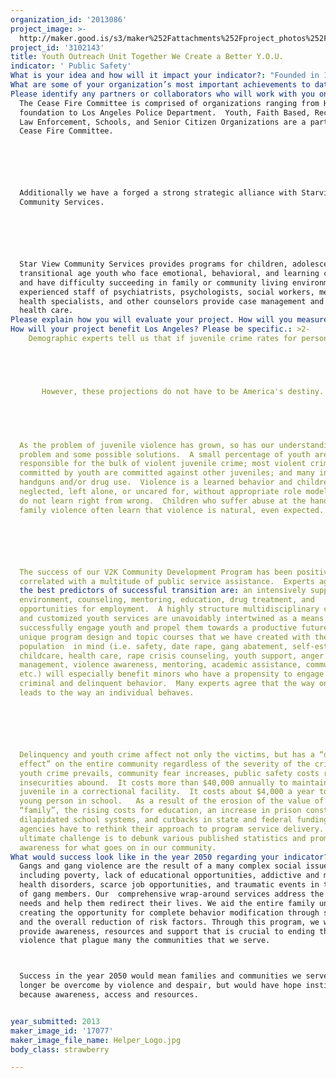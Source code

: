 ```yaml
---
organization_id: '2013086'
project_image: >-
  http://maker.good.is/s3/maker%252Fattachments%252Fproject_photos%252Fimages%252F17077%252Fdisplay%252FHelper_Logo.jpg=c570x385
project_id: '3102143'
title: Youth Outreach Unit Together We Create a Better Y.O.U.
indicator: ' Public Safety'
What is your idea and how will it impact your indicator?: "Founded in 1999 V2K H.E.L.P.E.R. Foundation (formerly known as Venice 2000) is a non-profit organization that was originally established to provide gang intervention and prevention services.  Since that time, we’ve come to believe that “community-intervention” services are needed now more than ever to combat gang-related violence, the destruction of our communities and the loss of our young people to the lure of economic depravity. \n\n\n\n\n\nThe goal of V2K H.E.L.P.E.R. (Help Establish Learning Peace Economics and Righteousness) Foundation is to provide the resources and guidance to help struggling youth and community members of all ages make the transition from negative, anti-social behavior to positive, value centered alternatives.  \n\n\n\n\n\nWorking in some to the most challenged neighborhoods in Los Angeles HELPER Foundation changes young lives, and in doing so it is changing the city one child, one family at a time.  The organization’s mission enables to foster strong, self sufficient family’s, joyful and resilient children and vibrant safe communities. \n\n\nIn this program we propose to improve public safety by focusing on the primary systems of internal family structure through a comprehensive V2K-HELPER -“ Y.O.U.,” Wrap Around approach.  Our family support work is predicated on the assertion that outcomes for youth cannot be separated from family conditions since families are the primary system for promoting children’s physical, emotional, and cognitive development.   As we know once we change the economic structure of the family, improve family conditions  emotionally, and physically we are likely to reduce levels of violence and create safer communities. \n\n\nOur programs are organized into three programmatic divisions that synergistically reach all members of the community in a wrap around fashion.  Our programming provides Child & Youth Development programs provide at-risk children and young people a range of activities designed to enhance their healthy, pro-social development and address issues that include self-efficacy, self-confidence, resilience,  peaceful co-existence, anti-bullying, mentoring, and life success. Parent Education & Family Development programs work with parents to develop their capacity as advocates and champions for their children and to enhance their ability to achieve economic stability and success.  Mental Health programs assist children, youth and adults by providing them the tools needed to enhance social and relationship connections and emotional health.  \n\n\n\n\n\nYouth Outreach Unit V2K Community Development Program has five components and implementation is carefully sequenced over a 12 month period.  These five components of the program target the risk factors related to prevent anti-social behavior, incarceration,  gang involvement and substance abuse. \n\n\nACADEMIC ACHIEVEMENT \n\n\nLIFE SKILLS / PARENTING COMPONENT \n\n\nSOCIAL AND EMOTIONAL COMPETENCE \n\n\nANTISOCIAL /AGGRESSIVE BEHAVIOR; VIOLENCE \n\n\nWHOLE COLLABORATIVE APPROACH \n\n\nThe program works to improve the planning and organizational effectiveness of the collaborative and parents; the use of the successful integration of workshops, classroom instruction, and the implementation of positive behavioral programs, Public Safety and Community Awareness .\n\n\n \n\n\nIt is the Wrap Around Approach that enhances our ability to present programming that build and develops the entire family unit.  Thus  servicing Youth, Family and Community.  \n\n\n\n\n\nThe following constituencies and services will be provided under the program umbrella titled “Y.O.U” (Youth Outreach Unit).  All services and activities are strategies for youth violence prevention and intervention.\n\n\n\n\n\n*\t Forty (40) at-risk middle and high school youth ages of 12 to 21 will participate in programming that focuses on  (Resilience, Reasoning, Responsibility and Respect) receiving mentoring and life skills training.  \n\n\n*\tAll participants come together in the Y.O.U. (Youth Outreach Unit). “Y.O.U.” implements a unique mentoring model that uses a cross generational approach to violence prevention/intervention. The participants of the programs will implement IMPACT sessions.\n\n\n\n\n\nSpecific activities in the violence prevention programs include:\n\n\n*\tSelf management, social, interpersonal, and emotional (expression, understanding and regulation) skills training.\n\n\n*\tBehavior monitoring and reinforcement\n\n\n*\tBuilding school success capacity\n\n\n*\tCooperative Learning\n\n\n*\tProblem solving skills development\n\n\n*\tPromotion of cognitive and moral reasoning skills\n\n\n*\tDevelopment of positive peer relations\n\n\n*\tCreation of a positive , anti-bullying climate\n\n\n\n\n\nThe programs have demonstrated positive effects on several risk factors associated with violence including aggressive behavior, anxiety and depression, conduct problems and lack of self control.  \n\n\n"
What are some of your organization’s most important achievements to date?: "V2K HELPER Foundation’s overarching achievement is having won the trust of the community it serves.  The organization has been a resource for families for over 13 years, continually refining programs and services to best meet the changing needs of a diverse population.  Consequently V2K HELPER has access to a large population of low- and middle-income families who trust the organization to provide respectful guidance and effective services.\n\n\n\n\n\nThe organization is consistently sought out as a collaborative partner by other community agencies and has an excellent track record of responsibly managing funding from state, county, public, private, and corporate funders.  Following are some specific ways V2K HELPER has been recognized as exemplifying excellence in its field:\n\n\n\n\n\n*\tSince 1999, V2K-HELPER  has been funded by the City of Los Angeles services to implement a comprehensive violence prevention/intervention  program.\n\n\n*\tSince 2007, V2K-HELPER has implemented City of Los Angeles GRYD Program in multiple Zones, providing services to youth and young adults  with an annual budget of at least $750,000.  \n\n\n*\tCommunity Development, with an emphasis on low-to-moderate (LMI) communities and individuals addressing: small business education, business retention, entrepreneurial and employment training, and workforce development programs \n\n\n*\tCommunity Development, with an emphasis on affordable housing \n\n\n*\tCurrently we provide  direct service and linkages to the following services free of charge each month to approximately 200 men, women and children:\n\n\no\tComprehensive wrap-around services  that include \n\n\nï‚§\tcounseling, \n\n\nï‚§\tgang intervention, \n\n\nï‚§\tconflict resolution, \n\n\nï‚§\t substance abuse, \n\n\nï‚§\tJob training and placement services, \n\n\nï‚§\ttattoo removal, \n\n\nï‚§\tmental health services\n\n\nWe provide a myriad of services throughout Los Angeles County, with primary emphasis in Venice Beach and South Central Los Angeles.  Our academic arm provides a professionally and socially enriched facility for graduate and undergraduate training.  Venice 2000/ H.E.L.P.E.R.  Foundation  is considered to be a model at-risk youth service facility and therefore attracts interns and social work students from major universities, such as USC, Loyola Marymount University, and University of California Los Angeles.    We subscribe to comprehensive, integrated, community-based collaborative approach providing services to youth that enhances community safety while strengthening and preserving families.  Our guiding philosophy is that children and youth must be preserved if the integrity of our society at-large is to be preserved.  If families are to be responsible units, they must have access to healthy living environments, adequate food, and education for all its members, employment, and access to health services and freedom from gang, domestic and civil violence.  \n\n\n"
Please identify any partners or collaborators who will work with you on this project.: >-
  The Cease Fire Committee is comprised of organizations ranging from HELPER
  foundation to Los Angeles Police Department.  Youth, Faith Based, Recreation,
  Law Enforcement, Schools, and Senior Citizen Organizations are a part of The
  Cease Fire Committee.   






  Additionally we have a forged a strong strategic alliance with Starview
  Community Services. 






  Star View Community Services provides programs for children, adolescents, and
  transitional age youth who face emotional, behavioral, and learning challenges
  and have difficulty succeeding in family or community living environments. An
  experienced staff of psychiatrists, psychologists, social workers, mental
  health specialists, and other counselors provide case management and  mental
  health care. 
Please explain how you will evaluate your project. How will you measure success?: "Integrated, ongoing evaluation is a critical part of all of V2K HELPER’S  activities.  Both process and outcome measures are used in all programs to gauge participant satisfaction, aspects requiring modification, and progress on measurable objectives. Various evaluation instruments are used agency-wide to determine program effectiveness such as pre/post surveys, interviews, and satisfaction surveys.\n\n\n\n\n\nSpecific evaluation instruments that the agency has developed in conjunction with professional evaluation consultants include:\n\n\n\n\n\n*\tClient l Engagement Instrument -- measures increases in parental interactive reading time with children, parental involvement in children’s education, and use of community resources and social networks\n\n\n*\tFamily Strengths and Challenges Assessment — 11 scales that measure family conditions from basic needs to social support\n\n\n*\tResident Group Outcomes Instrument — measures strength of social support and increases in engagement and self-agency\n\n\n\n\n\nAdditionally, as evidence of the agency’s commitment to program efficacy, V2K HELPER is currently engaged in a City of Los Angeles’ Gang Reduction and Youth Development initiative focused on enhancing the agency’s evaluation capacity by strengthening and deepening its evaluation protocols.  Utilizing a comprehensive, state-of-the art software program, Efforts to Outcomes, data collection will be universalized across the agency and used to drive effective program practice in the future.  \n\n\n"
How will your project benefit Los Angeles? Please be specific.: >2-
    Demographic experts tell us that if juvenile crime rates for persons 10 to 17 continue to increase with expected youth population increases, the year 2010 will see the number of juvenile-committed violent crimes increase by nearly 15 percent.





       However, these projections do not have to be America's destiny.  Over the past two years, there has been a decline in the rates of both murders committed by youth and youth violence in general. While the juvenile violent crime arrest rate increased 62% between 1987 and 1993, it decreased 2.9% in 1995, the first decline in seven years.  


       


  As the problem of juvenile violence has grown, so has our understanding of the
  problem and some possible solutions.  A small percentage of youth are
  responsible for the bulk of violent juvenile crime; most violent crimes
  committed by youth are committed against other juveniles; and many involve
  handguns and/or drug use.  Violence is a learned behavior and children
  neglected, left alone, or uncared for, without appropriate role models, often
  do not learn right from wrong.  Children who suffer abuse at the hands of
  family violence often learn that violence is natural, even expected.






  The success of our V2K Community Development Program has been positively
  correlated with a multitude of public service assistance.  Experts agree that
  the best predictors of successful transition are: an intensively supportive
  environment, counseling, mentoring, education, drug treatment, and
  opportunities for employment.  A highly structure multidisciplinary case plan
  and customized youth services are unavoidably intertwined as a means to
  successfully engage youth and propel them towards a productive future.  The
  unique program design and topic courses that we have created with the target
  population  in mind (i.e. safety, date rape, gang abatement, self-esteem,
  childcare, health care, rape crisis counseling, youth support, anger
  management, violence awareness, mentoring, academic assistance, communication,
  etc.) will especially benefit minors who have a propensity to engage in
  criminal and delinquent behavior.  Many experts agree that the way one thinks,
  leads to the way an individual behaves.






  Delinquency and youth crime affect not only the victims, but has a “domino
  effect” on the entire community regardless of the severity of the crime.  As
  youth crime prevails, community fear increases, public safety costs rise, and
  insecurities abound.  It costs more than $40,000 annually to maintain a
  juvenile in a correctional facility.  It costs about $4,000 a year to keep a
  young person in school.   As a result of the erosion of the value of the
  “family”, the rising costs for education, an increase in prison construction,
  dilapidated school systems, and cutbacks in state and federal funding,
  agencies have to rethink their approach to program service delivery.  Our
  ultimate challenge is to debunk various published statistics and promote
  awareness for what goes on in our community.
What would success look like in the year 2050 regarding your indicator?: >+
  Gangs and gang violence are the result of a many complex social issues,
  including poverty, lack of educational opportunities, addictive and mental
  health disorders, scarce job opportunities, and traumatic events in the lives
  of gang members. Our  comprehensive wrap-around services address the clients’
  needs and help them redirect their lives. We aid the entire family unit
  creating the opportunity for complete behavior modification through support
  and the overall reduction of risk factors. Through this program, we will
  provide awareness, resources and support that is crucial to ending the
  violence that plague many the communities that we serve. 



  Success in the year 2050 would mean families and communities we serve would no
  longer be overcome by violence and despair, but would have hope instilled
  because awareness, access and resources.


year_submitted: 2013
maker_image_id: '17077'
maker_image_file_name: Helper_Logo.jpg
body_class: strawberry

---
```

